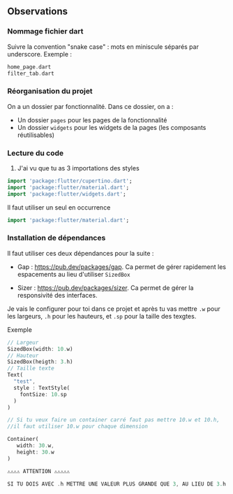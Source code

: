 ## Observations

### Nommage fichier dart

Suivre la convention "snake case" : mots en miniscule séparés par underscore.
Exemple : 

```dart
home_page.dart
filter_tab.dart
```

### Réorganisation du projet

On a un dossier par fonctionnalité. Dans ce dossier, on a :
- Un dossier ```pages``` pour les pages de la fonctionnalité
- Un dossier ```widgets``` pour les widgets de la pages (les composants réutilisables)

### Lecture du code 

1. J'ai vu que tu as 3 importations des styles 

```dart
import 'package:flutter/cupertino.dart';
import 'package:flutter/material.dart';
import 'package:flutter/widgets.dart';
```

Il faut utiliser un seul en occurrence 

```dart
import 'package:flutter/material.dart';
```

### Installation de dépendances

Il faut utiliser ces deux dépendances pour la suite :

- Gap : https://pub.dev/packages/gap. 
Ca permet de gérer rapidement les espacements au lieu d'utiliser ```SizedBox```

- Sizer : https://pub.dev/packages/sizer. 
Ca permet de gérer la responsivité des interfaces.

Je vais le configurer pour toi dans ce projet et après tu vas mettre ```.w``` pour les largeurs, ```.h``` pour les hauteurs, et ```.sp``` pour la taille des texgtes.

Exemple 

```dart
// Largeur
SizedBox(width: 10.w)
// Hauteur
SizedBox(heigth: 3.h)
// Taille texte
Text(
  "test",
  style : TextStyle(
    fontSize: 10.sp
  )
)

// Si tu veux faire un container carré faut pas mettre 10.w et 10.h, 
//il faut utiliser 10.w pour chaque dimension

Container(
   width: 30.w,
   height: 30.w
)

⚠️⚠️⚠️⚠️ ATTENTION ⚠️⚠️⚠️⚠️⚠️

SI TU DOIS AVEC .h METTRE UNE VALEUR PLUS GRANDE QUE 3, AU LIEU DE 3.h PASSE EN 3.w
```